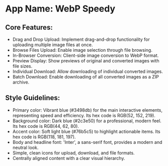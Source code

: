# **App Name**: WebP Speedy

## Core Features:

- Drag and Drop Upload: Implement drag-and-drop functionality for uploading multiple image files at once.
- Browse Files Upload: Enable image selection through file browsing.
- In-Browser Conversion: Client-side image conversion to WebP format.
- Preview Display: Show previews of original and converted images with file sizes.
- Individual Download: Allow downloading of individual converted images.
- Batch Download: Enable downloading of all converted images as a ZIP archive.

## Style Guidelines:

- Primary color: Vibrant blue (#3498db) for the main interactive elements, representing speed and efficiency. Its hex code is RGB(52, 152, 219).
- Background color: Dark blue (#2c3e50) for a professional, modern feel. Its hex code is RGB(44, 62, 80).
- Accent color: Soft light blue (#76b5c5) to highlight actionable items. Its hex code is RGB(118, 181, 197).
- Body and headline font: 'Inter', a sans-serif font, provides a modern and neutral look.
- Simple, clean icons for upload, download, and file formats.
- Centrally aligned content with a clear visual hierarchy.